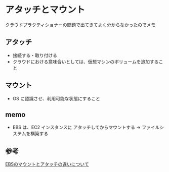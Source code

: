 # アタッチとマウント

クラウドプラクティショナーの問題で出てきてよく分からなかったのでメモ

## アタッチ

- 接続する・取り付ける
- クラウドにおける意味合いとしては、仮想マシンのボリュームを追加すること

## マウント

- OS に認識させ、利用可能な状態にすること

## memo

- EBS は、EC2 インスタンスに アタッチしてからマウントする -> ファイルシステムを構築する

## 参考

[EBSのマウントとアタッチの違いについて](https://qiita.com/goriky/items/3b14b53de21fbe0807d6)